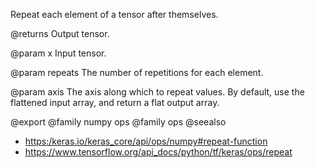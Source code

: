 Repeat each element of a tensor after themselves.

@returns
    Output tensor.

@param x
Input tensor.

@param repeats
The number of repetitions for each element.

@param axis
The axis along which to repeat values. By default, use
the flattened input array, and return a flat output array.

@export
@family numpy ops
@family ops
@seealso
+ <https:/keras.io/keras_core/api/ops/numpy#repeat-function>
+ <https://www.tensorflow.org/api_docs/python/tf/keras/ops/repeat>
